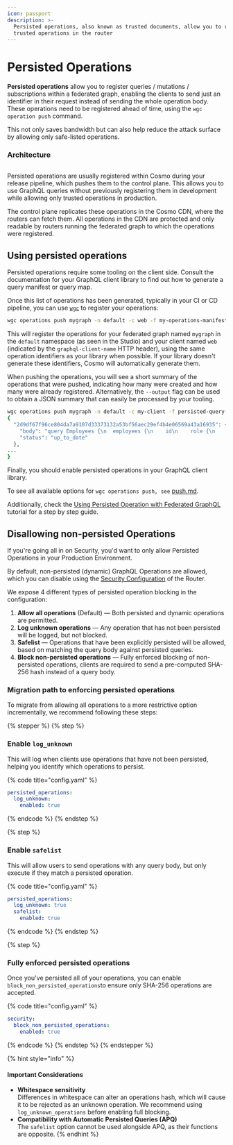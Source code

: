 ```yaml
---
icon: passport
description: >-
  Persisted operations, also known as trusted documents, allow you to register
  trusted operations in the router
---
```


# Persisted Operations

**Persisted operations** allow you to register queries / mutations / subscriptions within a federated graph, enabling the clients to send just an identifier in their request instead of sending the whole operation body. These operations need to be registered ahead of time, using the `wgc operation push` command.

This not only saves bandwidth but can also help reduce the attack surface by allowing only safe-listed operations.

### Architecture

<figure><img src="../.gitbook/assets/image (102).png" alt=""><figcaption></figcaption></figure>

Persisted operations are usually registered within Cosmo during your release pipeline, which pushes them to the control plane. This allows you to use GraphQL queries without previously registering them in development while allowing only trusted operations in production.&#x20;

The control plane replicates these operations in the Cosmo CDN, where the routers can fetch them. All operations in the CDN are protected and only readable by routers running the federated graph to which the operations were registered.

## Using persisted operations

Persisted operations require some tooling on the client side. Consult the documentation for your GraphQL client library to find out how to generate a query manifest or query map.

Once this list of operations has been generated, typically in your CI or CD pipeline, you can use [`wgc`](broken-reference) to register your operations:

```bash
wgc operations push mygraph -n default -c web -f my-operations-manifest.json
```

This will register the operations for your federated graph named `mygraph` in the `default` namespace (as seen in the Studio) and your client named `web` (indicated by the `graphql-client-name` HTTP header), using the same operation identifiers as your library when possible. If your library doesn't generate these identifiers, Cosmo will automatically generate them.

When pushing the operations, you will see a short summary of the operations that were pushed, indicating how many were created and how many were already registered. Alternatively, the `--output` flag can be used to obtain a JSON summary that can easily be processed by your tooling.

```bash
wgc operations push mygraph -n default -c my-client -f persisted-query-manifest.json --format json                                   (11-25 10:23)
{
  "2d9df67f96ce804da7a9107d33373132a53bf56aec29ef4b4e06569a43a16935": {
    "body": "query Employees {\n  employees {\n    id\n    role {\n      department\n      title\n      __typename\n    }\n    details {\n      forename\n      surname\n      location\n      __typename\n    }\n    __typename\n  }\n}",
    "status": "up_to_date"
  },
...
}
```

Finally, you should enable persisted operations in your GraphQL client library.

To see all available options for  `wgc operations push, see` [push.md](../cli/operations/push.md "mention").

Additionally, check the [Using Persisted Operation with Federated GraphQL](../tutorial/using-persisted-operations.md) tutorial for a step by step guide.

## Disallowing non-persisted Operations

If you're going all in on Security, you'd want to only allow Persisted Operations in your Production Environment.

By default, non-persisted (dynamic) GraphQL Operations are allowed, which you can disable using the [Security Configuration](configuration/#security) of the Router.

We expose 4 different types of persisted operation blocking in the configuration:

1. **Allow all operations** (Default) — Both persisted and dynamic operations are permitted.
2. **Log unknown operations** — Any operation that has not been persisted will be logged, but not blocked.
3. **Safelist** — Operations that have been explicitly persisted will be allowed, based on matching the query body against persisted queries.
4. **Block non-persisted operations** — Fully enforced blocking of non-persisted operations, clients are required to send a pre-computed SHA-256 hash instead of a query body.

### Migration path to enforcing persisted operations

To migrate from allowing all operations to a more restrictive option incrementally, we recommend following these steps:

{% stepper %}
{% step %}
### Enable `log_unknown`

This will log when clients use operations that have not been persisted, helping you identify which operations to persist.

{% code title="config.yaml" %}
```yaml
persisted_operations:
  log_unknown:
    enabled: true
```
{% endcode %}
{% endstep %}

{% step %}
### Enable `safelist`

This will allow users to send operations with any query body, but only execute if they match a persisted operation.

{% code title="config.yaml" %}
```yaml
persisted_operations:
  log_unknown: true
  safelist:
    enabled: true
```
{% endcode %}
{% endstep %}

{% step %}
### Fully enforced persisted operations

Once you've persisted all of your operations, you can enable `block_non_persisted_operations`to ensure only SHA-256 operations are accepted.

{% code title="config.yaml" %}
```yaml
security:
  block_non_persisted_operations:
    enabled: true
```
{% endcode %}
{% endstep %}
{% endstepper %}

{% hint style="info" %}
#### Important Considerations

* **Whitespace sensitivity**\
  Differences in whitespace can alter an operations hash, which will cause it to be rejected as an unknown operation. We recommend using `log_unknown_operations` before enabling full blocking.
* **Compatibility with Automatic Persisted Queries (APQ)**\
  The `safelist` option cannot be used alongside APQ, as their functions are opposite.
{% endhint %}

